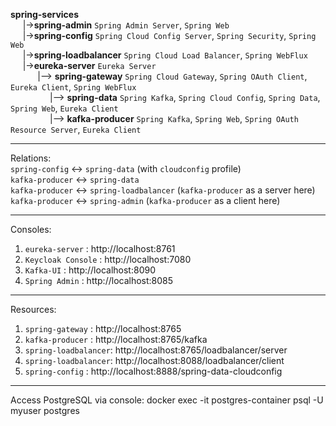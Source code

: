 **spring-services** \
&nbsp;&nbsp;&nbsp;&nbsp;&nbsp;|->**spring-admin** `Spring Admin Server`, `Spring Web` \
&nbsp;&nbsp;&nbsp;&nbsp;&nbsp;|->**spring-config** `Spring Cloud Config Server`, `Spring Security`, `Spring Web` \
&nbsp;&nbsp;&nbsp;&nbsp;&nbsp;|->**spring-loadbalancer** `Spring Cloud Load Balancer`, `Spring WebFlux` \
&nbsp;&nbsp;&nbsp;&nbsp;&nbsp;|->**eureka-server** `Eureka Server` \
&nbsp;&nbsp;&nbsp;&nbsp;&nbsp;&nbsp;&nbsp;&nbsp;&nbsp;&nbsp;&nbsp;|-->  **spring-gateway** `Spring Cloud Gateway`, `Spring OAuth Client`, `Eureka Client`, `Spring WebFlux` \
&nbsp;&nbsp;&nbsp;&nbsp;&nbsp;&nbsp;&nbsp;&nbsp;&nbsp;&nbsp;&nbsp;&nbsp;&nbsp;&nbsp;&nbsp;&nbsp;|-->  **spring-data**    `Spring Kafka`, `Spring Cloud Config`, `Spring Data`, `Spring Web`, `Eureka Client` \
&nbsp;&nbsp;&nbsp;&nbsp;&nbsp;&nbsp;&nbsp;&nbsp;&nbsp;&nbsp;&nbsp;&nbsp;&nbsp;&nbsp;&nbsp;&nbsp;|-->  **kafka-producer** `Spring Kafka`, `Spring Web`, `Spring OAuth Resource Server`, `Eureka Client`
___
Relations:\
`spring-config`  <-> `spring-data` (with `cloudconfig` profile)\
`kafka-producer` <-> `spring-data`\
`kafka-producer` <-> `spring-loadbalancer` (`kafka-producer` as a server here)
`kafka-producer` <-> `spring-admin` (`kafka-producer` as a client here)
___
Consoles:
1. `eureka-server`      : http://localhost:8761
2. `Keycloak Console`   : http://localhost:7080
3. `Kafka-UI`           : http://localhost:8090
3. `Spring Admin`       : http://localhost:8085
___
Resources:
1. `spring-gateway`     : http://localhost:8765
2. `kafka-producer`     : http://localhost:8765/kafka
3. `spring-loadbalancer`: http://localhost:8765/loadbalancer/server
4. `spring-loadbalancer`: http://localhost:8088/loadbalancer/client
5. `spring-config`      : http://localhost:8888/spring-data-cloudconfig
___
Access PostgreSQL via console: docker exec -it postgres-container psql -U myuser postgres